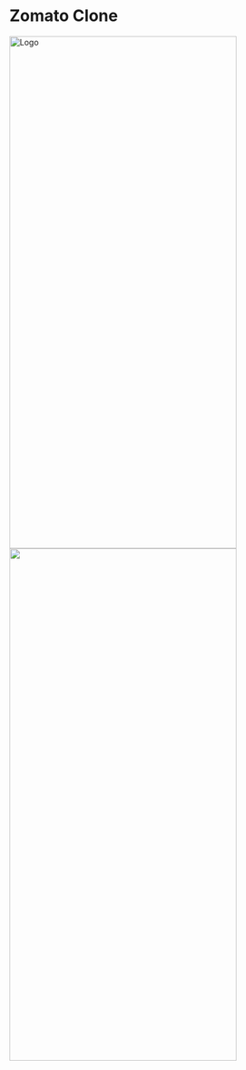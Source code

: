 # Zomato Clone
<img src="https://mohammedshamseerpvofficial.github.io/host-images/image/zomato_home0.jpeg.jpg" alt="Logo" width="400" height="900"> <img src="https://mohammedshamseerpvofficial.github.io/host-images/image/zomato_home1.jpeg" width="400" height="900"/>






